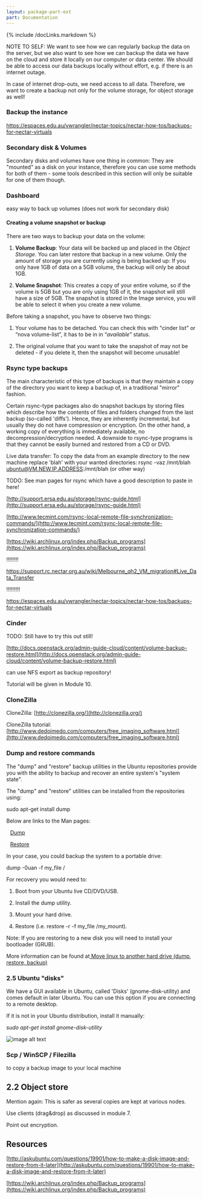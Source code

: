 ```yaml
---
layout: package-part-ext
part: Documentation
---
```

{% include /docLinks.markdown %}


NOTE TO SELF: We want to see how we can regularly backup the data on the server, but we also want to see how we can backup the data we have on the cloud and store it locally on our computer or data center. We should be able to access our data backups locally without effort, e.g. if there is an internet outage.

In case of internet drop-outs, we need access to all data. Therefore, we want to create a backup not only for the volume storage, for object storage as well!

### Backup the instance

https://espaces.edu.au/vwrangler/nectar-topics/nectar-how-tos/backups-for-nectar-virtuals

### Secondary disk & Volumes

Secondary disks and volumes have one thing in common: They are "mounted" as a disk on your instance, therefore you can use some methods for both of them - some tools described in this section will only be suitable for one of them though.

### Dashboard

easy way to back up volumes (does not work for secondary disk)

#### Creating a volume snapshot or backup

There are two ways to backup your data on the volume:

1. **Volume Backup**: Your data will be backed up and placed in the *Object Storage*. You can later restore that backup in a new volume. Only the amount of storage you are currently using is being backed up: If you only have 1GB of data on a 5GB volume, the backup will only be about 1GB.

2. **Volume Snapshot**: This creates a copy of your entire volume, so if the volume is 5GB but you are only using 1GB of it, the snapshot will still have a size of 5GB. The snapshot is stored in the Image service, you will be able to select it when you create a new volume.

Before taking a snapshot, you have to observe two things:

1. Your volume has to be detached. You can check this with "cinder list" or “nova volume-list”, it has to be in in “*available*” status.

2. The original volume that you want to take the snapshot of may not be deleted - if you delete it, then the snapshot will become unusable!

### Rsync type backups

The main characteristic of this type of backups is that they maintain a copy of the directory you want to keep a backup of, in a traditional "mirror" fashion.

Certain rsync-type packages also do snapshot backups by storing files which describe how the contents of files and folders changed from the last backup (so-called 'diffs'). Hence, they are inherently incremental, but usually they do not have compression or encryption. On the other hand, a working copy of everything is immediately available, no decompression/decryption needed. A downside to rsync-type programs is that they cannot be easily burned and restored from a CD or DVD.

Live data transfer: To copy the data from an example directory to the new machine replace 'blah' with your wanted directories:rsync -vaz /mnt/blah  ubuntu@VM.NEW.IP.ADDRESS:/mnt/blah    (or other way)

TODO: See man pages for rsync which have a good description to paste in here!

[http://support.ersa.edu.au/storage/rsync-guide.html](http://support.ersa.edu.au/storage/rsync-guide.html) 

[http://www.tecmint.com/rsync-local-remote-file-synchronization-commands/](http://www.tecmint.com/rsync-local-remote-file-synchronization-commands/) 

[https://wiki.archlinux.org/index.php/Backup_programs](https://wiki.archlinux.org/index.php/Backup_programs) 

!!!!!!!!

https://support.rc.nectar.org.au/wiki/Melbourne_qh2_VM_migration#Live_Data_Transfer

!!!!!!!!!

https://espaces.edu.au/vwrangler/nectar-topics/nectar-how-tos/backups-for-nectar-virtuals


### Cinder

TODO: Still have to try this out still!

[http://docs.openstack.org/admin-guide-cloud/content/volume-backup-restore.html](http://docs.openstack.org/admin-guide-cloud/content/volume-backup-restore.html) 

can use NFS export as backup repository!

Tutorial will be given in Module 10.

### CloneZilla

CloneZilla: [http://clonezilla.org/](http://clonezilla.org/) 

CloneZilla tutorial: [http://www.dedoimedo.com/computers/free_imaging_software.html](http://www.dedoimedo.com/computers/free_imaging_software.html) 

### Dump and restore commands

The "dump" and "restore" backup utilities in the Ubuntu repositories provide you with the ability to backup and recover an entire system's "system state".

The "dump" and "restore" utilities can be installed from the repositories using:

sudo apt-get install dump

Below are links to the Man pages:

⠀[Dump](http://manpages.ubuntu.com/manpages/trusty/man8/dump.8.html)

⠀[Restore](http://manpages.ubuntu.com/manpages/trusty/man8/restore.8.html)

In your case, you could backup the system to a portable drive:

dump -0uan -f my_file /

For recovery you would need to:

1. Boot from your Ubuntu live CD/DVD/USB.

2. Install the dump utility.

3. Mount your hard drive.

4. Restore (i.e. restore -r -f my_file /my_mount).

Note: If you are restoring to a new disk you will need to install your bootloader (GRUB).

More information can be found at[ Move linux to another hard drive (dump, restore, backup)](http://www.linuxscrew.com/2007/08/13/move-linux-to-another-hard-drive-dump-restore-backup/)

### 2.5 Ubuntu "disks"

We have a GUI available in Ubuntu, called 'Disks' (gnome-disk-utility) and comes default in later Ubuntu. You can use this option if you are connecting to a remote desktop.

If it is not in your Ubuntu distribution, install it manually:

 *sudo apt-get install gnome-disk-utility*

![image alt text](image_0.png)

### Scp / WinSCP / Filezilla 

to copy a backup image to your local machine

## 2.2 Object store

Mention again: This is safer as several copies are kept at various nodes.

Use clients (drag&drop) as discussed in module 7.

Point out encryption.

## Resources

[http://askubuntu.com/questions/19901/how-to-make-a-disk-image-and-restore-from-it-later](http://askubuntu.com/questions/19901/how-to-make-a-disk-image-and-restore-from-it-later) 

[https://wiki.archlinux.org/index.php/Backup_programs](https://wiki.archlinux.org/index.php/Backup_programs) 


